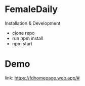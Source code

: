 # FemaleDaily

Installation & Development
- clone repo
- run npm install
- npm start

# Demo
link: https://fdhomepage.web.app/#
